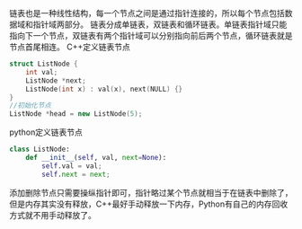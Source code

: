 链表也是一种线性结构，每一个节点之间是通过指针连接的，所以每个节点包括数据域和指针域两部分。
链表分成单链表，双链表和循环链表。单链表指针域只能指向下一个节点，双链表有两个指针域可以分别指向前后两个节点，循环链表就是节点首尾相连。
C++定义链表节点
```c++
struct ListNode {
    int val;
    ListNode *next;
    ListNode(int x) : val(x), next(NULL) {}
}
//初始化节点
ListNode *head = new ListNode(5);
```
python定义链表节点
```python
class ListNode:
    def __init__(self, val, next=None):
        self.val = val;
        self.next = next;
```
添加删除节点只需要操纵指针即可，指针略过某个节点就相当于在链表中删除了，但是内存其实没有释放，C++最好手动释放一下内存，Python有自己的内存回收方式就不用手动释放了。